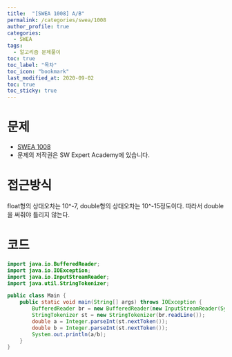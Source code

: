 ```yaml
---
title:  "[SWEA 1008] A/B"
permalink: /categories/swea/1008
author_profile: true
categories:
  - SWEA
tags:
  - 알고리즘 문제풀이
toc: true
toc_label: "목차"
toc_icon: "bookmark"
last_modified_at: 2020-09-02
toc: true
toc_sticky: true
---
```

# 문제
* [SWEA 1008](https://www.acmicpc.net/problem/1008)
* 문제의 저작권은 SW Expert Academy에 있습니다.  

# 접근방식 
float형의 상대오차는 10^-7, double형의 상대오차는 10^-15정도이다. 따라서 double을 써줘야 틀리지 않는다.

# 코드
```java
import java.io.BufferedReader;
import java.io.IOException;
import java.io.InputStreamReader;
import java.util.StringTokenizer;

public class Main {
	public static void main(String[] args) throws IOException {
		BufferedReader br = new BufferedReader(new InputStreamReader(System.in));
		StringTokenizer st = new StringTokenizer(br.readLine());
		double a = Integer.parseInt(st.nextToken());
		double b = Integer.parseInt(st.nextToken());
		System.out.println(a/b);
	}
}
```